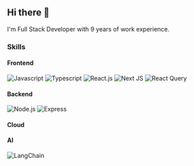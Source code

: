 ## Hi there 👋

I'm Full Stack Developer with 9 years of work experience.

### Skills

#### Frontend

![Javascript](https://img.shields.io/badge/JavaScript-F7DF1E?style=for-the-badge&logo=javascript&logoColor=black)
![Typescript](https://img.shields.io/badge/TypeScript-007ACC?style=for-the-badge&logo=typescript&logoColor=white)
![React.js](https://img.shields.io/badge/React-61DAFB?style=for-the-badge&logo=react&logoColor=black)
![Next JS](https://img.shields.io/badge/Next.js-black?style=for-the-badge&logo=nextdotjs&logoColor=white)
![React Query](https://img.shields.io/badge/react_query-FF4154?style=for-the-badge&logo=reactquery&logoColor=white)

#### Backend
![Node.js](https://img.shields.io/badge/Node.js-5FA04E?style=for-the-badge&logo=nodedotjs&logoColor=white)
![Express](https://img.shields.io/badge/Express-black?style=for-the-badge&logo=express&logoColor=white)

#### Cloud

#### AI
![LangChain](https://img.shields.io/badge/langchain-1C3C3C?style=for-the-badge&logo=langchain)



<!--
**devusvulgaris/devusvulgaris** is a ✨ _special_ ✨ repository because its `README.md` (this file) appears on your GitHub profile.

Here are some ideas to get you started:

- 🔭 I’m currently working on ...
- 🌱 I’m currently learning ...
- 👯 I’m looking to collaborate on ...
- 🤔 I’m looking for help with ...
- 💬 Ask me about ...
- 📫 How to reach me: ...
- 😄 Pronouns: ...
- ⚡ Fun fact: ...
-->
